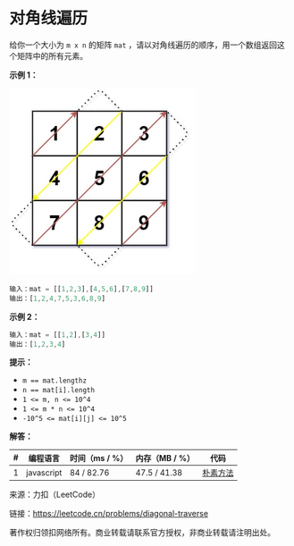 # 对角线遍历

给你一个大小为 `m x n` 的矩阵 `mat` ，请以对角线遍历的顺序，用一个数组返回这个矩阵中的所有元素。

**示例 1：**

![示例1](./eg1.jpg)

``` javascript
输入：mat = [[1,2,3],[4,5,6],[7,8,9]]
输出：[1,2,4,7,5,3,6,8,9]
```

**示例 2：**

``` javascript
输入：mat = [[1,2],[3,4]]
输出：[1,2,3,4]
```

**提示：**

- `m == mat.lengthz`
- `n == mat[i].length`
- `1 <= m, n <= 10^4`
- `1 <= m * n <= 10^4`
- `-10^5 <= mat[i][j] <= 10^5`

**解答：**

**#**|**编程语言**|**时间（ms / %）**|**内存（MB / %）**|**代码**
--|--|--|--|--
1|javascript|84 / 82.76|47.5 / 41.38|[朴素方法](./javascript/ac_v1.js)

来源：力扣（LeetCode）

链接：https://leetcode.cn/problems/diagonal-traverse

著作权归领扣网络所有。商业转载请联系官方授权，非商业转载请注明出处。
